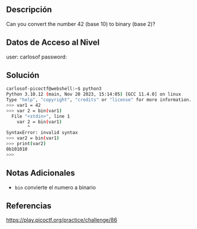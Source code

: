 ## Descripción 
Can you convert the number 42 (base 10) to binary (base 2)?

## Datos de Acceso al Nivel
user: carlosof
password:

## Solución
```bash
carlosof-picoctf@webshell:~$ python3
Python 3.10.12 (main, Nov 20 2023, 15:14:05) [GCC 11.4.0] on linux
Type "help", "copyright", "credits" or "license" for more information.
>>> var1 = 42
>>> var 2 = bin(var1)
  File "<stdin>", line 1
    var 2 = bin(var1)
        ^
SyntaxError: invalid syntax
>>> var2 = bin(var1)
>>> print(var2)
0b101010
>>> 

```


## Notas Adicionales
- `bin` convierte el numero a binario

## Referencias 
https://play.picoctf.org/practice/challenge/86